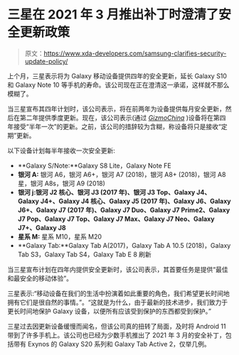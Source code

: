 # 三星在 2021 年 3 月推出补丁时澄清了安全更新政策

> 原文：<https://www.xda-developers.com/samsung-clarifies-security-update-policy/>

上个月，三星表示将为 Galaxy 移动设备提供四年的安全更新，延长 Galaxy S10 和 Galaxy Note 10 等手机的寿命。该公司现在正在澄清这一承诺，这样就不那么模糊了。

当三星宣布其四年计划时，该公司表示，将在前两年为设备提供每月安全更新，然后在第二年提供季度更新。现在，该公司表示(通过 [*GizmoChina*](https://www.gizmochina.com/2021/03/12/samsung-further-clarifies-security-update-frequency-for-certain-devices/) )设备将在第四年接受“半年一次”的更新。之前，该公司的措辞较为含糊，称设备将只是接收“定期”更新。

以下设备计划每半年接收一次安全更新:

*   **Galaxy S/Note:**Galaxy S8 Lite，Galaxy Note FE
*   **银河 A:** 银河 A6，银河 A6+，银河 A7 (2018)，银河 A8+ (2018)，银河 A8 星，银河 A8s，银河 A9 (2018)
*   **银河 j:银河 J2 核心、银河 J3 (2017 年)、银河 J3 Top、Galaxy J4、Galaxy J4+、Galaxy J4 核心、Galaxy J5 (2017 年)、Galaxy J6、Galaxy J6+、Galaxy J7 (2017 年)、Galaxy J7 Duo、Galaxy J7 Prime2、Galaxy J7 Pop、Galaxy J7 Top、Galaxy J7 Max、Galaxy J7 Neo、Galaxy J7+、Galaxy J8**
*   **星系 M:** 星系 M10，星系 M20
*   **Galaxy Tab:**Galaxy Tab A(2017)，Galaxy Tab A 10.5 (2018)，Galaxy Tab S3，Galaxy Tab S4，Galaxy Tab E 8 刷新

当三星宣布计划在四年内提供安全更新时，该公司表示，其首要任务是提供“最佳和最安全的移动体验”。

三星表示:“移动设备在我们的生活中扮演着如此重要的角色，我们希望更长时间地拥有它们是很自然的事情。”。“这就是为什么，由于最新的技术进步，我们致力于更长时间地保护 Galaxy 设备，以便所有应该受到保护的东西都受到保护。”

三星过去因更新设备缓慢而闻名，但该公司真的扭转了局面，及时将 Android 11 带到了许多手机上。该公司也已经为少数手机推出了 2021 年 3 月的安全补丁，包括带有 Exynos 的 Galaxy S20 系列和 Galaxy Tab Active 2，仅举几例。